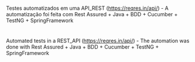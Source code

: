 # 
Testes automatizados em uma API_REST (https://reqres.in/api/) - A automatização foi feita com Rest Assured + Java +
BDD + Cucumber + TestNG + SpringFramework

#
Automated tests in a REST_API (https://reqres.in/api/) - The automation was done with Rest Assured + Java +
BDD + Cucumber + TestNG + SpringFramework
